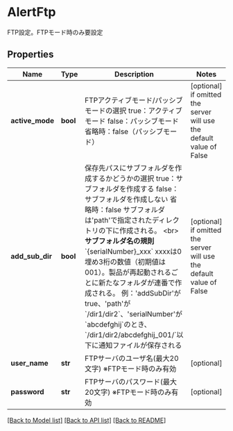 # AlertFtp

FTP設定。FTPモード時のみ要設定 

## Properties
Name | Type | Description | Notes
------------ | ------------- | ------------- | -------------
**active_mode** | **bool** | FTPアクティブモード/パッシブモードの選択   true：アクティブモード   false：パッシブモード   省略時：false（パッシブモード）  | [optional]  if omitted the server will use the default value of False
**add_sub_dir** | **bool** | 保存先パスにサブフォルダを作成するかどうかの選択   true：サブフォルダを作成する   false：サブフォルダを作成しない   省略時：false   サブフォルダは&#39;path&#39;で指定されたディレクトリの下に作成される。   &lt;br&gt;**サブフォルダ名の規則**   &#x60;{serialNumber}_xxx&#x60;   xxxxは0埋め3桁の数値（初期値は001）。製品が再起動されるごとに新たなフォルダが連番で作成される。   例：&#39;addSubDir&#39;がtrue、&#39;path&#39;が&#x60;/dir1/dir2&#x60;、&#39;serialNumber&#39;が&#x60;abcdefghij&#x60;のとき、&#x60;/dir1/dir2/abcdefghij_001/&#x60;以下に通知ファイルが保存される  | [optional]  if omitted the server will use the default value of False
**user_name** | **str** | FTPサーバのユーザ名(最大20文字)   ※FTPモード時のみ有効  | [optional] 
**password** | **str** | FTPサーバのパスワード(最大20文字)   ※FTPモード時のみ有効  | [optional] 

[[Back to Model list]](../README.md#documentation-for-models) [[Back to API list]](../README.md#documentation-for-api-endpoints) [[Back to README]](../README.md)


